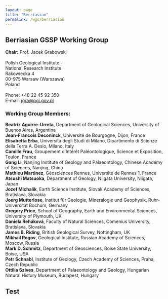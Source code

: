 ```yaml
---
layout: page
title: "Berriasian"
permalink: /wgs/berriasian
---
```

## Berriasian GSSP Working Group

<div class="person-grid">
    <div class="person">
        <div>
            <img src="https://stratigraphy.org/subcommission-cretaceous/images/person-grabowski.jpg" alt="" />
        </div>
        <div class="contact-details">
            <strong>Chair:</strong> Prof. Jacek Grabowski<br />
            <br />
            Polish Geological Institute -<br />National Research  Institute<br />
            Rakowiecka 4<br />
            00-975 Warsaw (Warszawa)<br />
            Poland<br />
            <br />
            Phone: +48 22 45 92 350<br />
            E-mail: <a href="jgra@pgi.gov.pl">jgra@pgi.gov.pl</a>
        </div>
    </div>
</div>

### Working Group Members:

**Beatriz Aguirre-Urreta**, Department of Geological Sciences, University of Buenos Aires, Argentina  
**Jean-Francois Deconinck**, Université de Bourgogne, Dijon, France  
**Elisabetta Erba**, Universitá degli Studi di Milano, Dipartimento di Scienze della Terra A. Desio, Milano, Italy  
**Camille Frau**, Groupement d’Intérêt Paléontologique, Science et Exposition, Toulon, France  
**Gang Li**, Nanjing Institute of Geology and Palaeontology, Chinese Academy of Sciences, Nanjing, China  
**Mathieu Martinez**, Géosciences Rennes, Université de Rennes 1, France  
**Atsushi Matsuoka**, Department of Geology, Niigata University, Niigata, Japan  
**Jozef Michalik**, Earth Science Institute, Slovak Academy of Sciences, Bratislava, Slovakia  
**Joerg Mutterlose**, Institut für Geologie, Mineralogie und Geophysik, Ruhr-Universität Bochum, Germany  
**Gregory Price**, School of Geography, Earth and Environmental Sciences, University of Plymouth, UK  
**Daniela Reháková**, Faculty of Natural Sciences, Comenius University, Bratislava, Slovakia  
**James B. Riding**, British Geological Survey, Nottingham, UK  
**Mikhail Rogov**, Geological Institute, Russian Academy of Sciences, Moscow, Russia  
**Mark D. Schmitz**, Department of Geosciences, Boise State University, Boise, USA  
**Petr Schnabl**, Institute of Geology, Czech Academy of Sciences, Praha, Czech Republic  
**Ottilia Szives**, Department of Palaeontology and Geology, Hungarian Natural History Museum, Budapest, Hungary  

## Test
